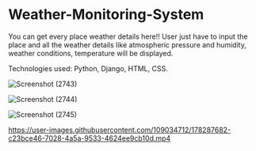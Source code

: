 # Weather-Monitoring-System

You can get every place weather details here!!
User just have to input the place and all the weather details like atmospheric pressure and humidity, weather conditions, temperature will be displayed.

Technologies used: Python, Django, HTML, CSS.

![Screenshot (2743)](https://user-images.githubusercontent.com/109034712/178160063-aba7cb22-0b2d-4cdf-90ce-9c9b5cb26f14.png)

![Screenshot (2744)](https://user-images.githubusercontent.com/109034712/178160068-6a4fb528-a2e2-4901-9945-3f232b5940d1.png)

![Screenshot (2745)](https://user-images.githubusercontent.com/109034712/178160069-f229a03f-edef-4747-805e-87bd2976be86.png)


https://user-images.githubusercontent.com/109034712/178287682-c23bce46-7028-4a5a-9533-4624ee9cb10d.mp4

